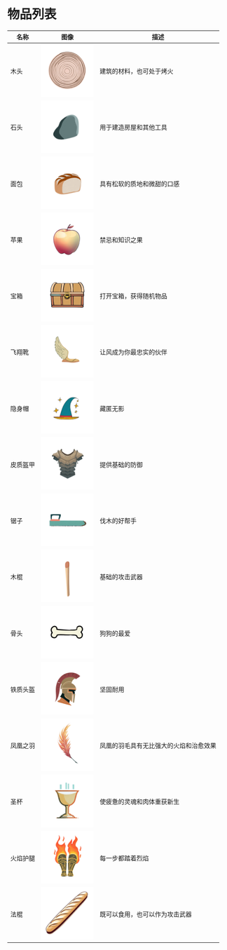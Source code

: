 # 物品列表

| 名称 | 图像 | 描述 |
| --- | --- | --- |
| 木头 | <img src="../sandbox_town_frontend/src/assets/img/WOOD.png" width="120" /> | 建筑的材料，也可处于烤火 |
| 石头 | <img src="../sandbox_town_frontend/src/assets/img/STONE.png" width="120" /> | 用于建造房屋和其他工具 |
| 面包 | <img src="../sandbox_town_frontend/src/assets/img/BREAD.png" width="120" /> | 具有松软的质地和微甜的口感 |
| 苹果 | <img src="../sandbox_town_frontend/src/assets/img/APPLE.png" width="120" /> | 禁忌和知识之果 |
| 宝箱 | <img src="../sandbox_town_frontend/src/assets/img/TREASURE_CHEST.png" width="120" /> | 打开宝箱，获得随机物品 |
| 飞翔靴 | <img src="../sandbox_town_frontend/src/assets/img/FLYING_BOOTS.png" width="120" /> | 让风成为你最忠实的伙伴 |
| 隐身帽 | <img src="../sandbox_town_frontend/src/assets/img/INVISIBLE_CAP.png" width="120" /> | 藏匿无影 |
| 皮质盔甲 | <img src="../sandbox_town_frontend/src/assets/img/LEATHER_CHEST_ARMOR.png" width="120" /> | 提供基础的防御 |
| 锯子 | <img src="../sandbox_town_frontend/src/assets/img/SAW.png" width="120" /> | 伐木的好帮手 |
| 木棍 | <img src="../sandbox_town_frontend/src/assets/img/STICK.png" width="120" /> | 基础的攻击武器 |
| 骨头 | <img src="../sandbox_town_frontend/src/assets/img/BONE.png" width="120" /> | 狗狗的最爱 |
| 铁质头盔 | <img src="../sandbox_town_frontend/src/assets/img/IRON_HELMET.png" width="120" /> | 坚固耐用 |
| 凤凰之羽 | <img src="../sandbox_town_frontend/src/assets/img/PHOENIX_FEATHER.png" width="120" /> | 凤凰的羽毛具有无比强大的火焰和治愈效果 |
| 圣杯 | <img src="../sandbox_town_frontend/src/assets/img/HOLY_GRAIL.png" width="120" /> | 使疲惫的灵魂和肉体重获新生 |
| 火焰护腿 | <img src="../sandbox_town_frontend/src/assets/img/FLAME_LEGGINGS.png" width="120" /> | 每一步都踏着烈焰 |
| 法棍 | <img src="../sandbox_town_frontend/src/assets/img/BAGUETTE.png" width="120" /> | 既可以食用，也可以作为攻击武器 |
